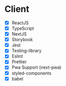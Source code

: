 # Client
- [x] ReactJS
- [x] TypeScript
- [x] NextJS
- [x] Storybook
- [x] Jest
- [x] Testing-library
- [x] Eslint
- [x] Prettier
- [x] Pwa Support (next-pwa)
- [x] styled-components
- [x] babel
